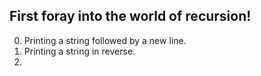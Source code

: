 First foray into the world of recursion!
---
0. Printing a string followed by a new line.
1. Printing a string in reverse.
2. 